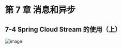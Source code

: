 # 第 7 章 消息和异步

## 7-4 Spring Cloud Stream 的使用（上）

![image](https://img.mukewang.com/szimg/5cdc329800010e0d19201080.jpg)